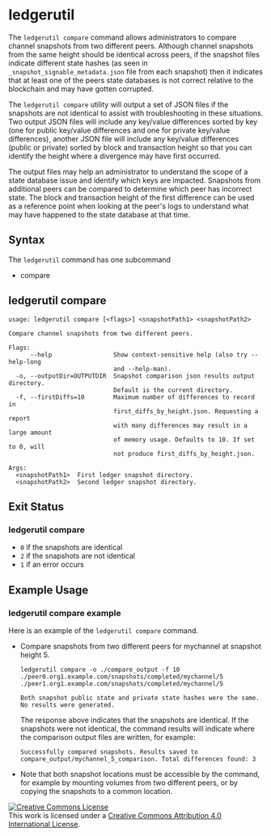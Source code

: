 <!---
 File generated by help_docs.sh. DO NOT EDIT.
 Please make changes to preamble and postscript wrappers as appropriate.
 --->

# ledgerutil

The `ledgerutil compare` command allows administrators to compare channel snapshots from two different peers.
Although channel snapshots from the same height should be identical across peers, if the snapshot
files indicate different state hashes (as seen in `_snapshot_signable_metadata.json` file from each snapshot)
then it indicates that at least one of the peers state databases is not correct relative to the blockchain and
may have gotten corrupted.

The `ledgerutil compare` utility will output a set of JSON files if the snapshots are not identical to assist with troubleshooting in these situations.
Two output JSON files will include any key/value differences sorted by key (one for public key/value differences and one for private key/value differences),
another JSON file will include any key/value differences (public or private) sorted by block and transaction height so that you can identify the height where a divergence may have first occurred.

The output files may help an administrator to understand the scope of a state database issue and identify which keys are impacted.
Snapshots from additional peers can be compared to determine which peer has incorrect state.
The block and transaction height of the first difference can be used as a reference point when looking at the peer's logs to understand what may have happened to the state database at that time.

## Syntax

The `ledgerutil` command has one subcommand

  * compare

## ledgerutil compare
```
usage: ledgerutil compare [<flags>] <snapshotPath1> <snapshotPath2>

Compare channel snapshots from two different peers.

Flags:
      --help                 Show context-sensitive help (also try --help-long
                             and --help-man).
  -o, --outputDir=OUTPUTDIR  Snapshot comparison json results output directory.
                             Default is the current directory.
  -f, --firstDiffs=10        Maximum number of differences to record in
                             first_diffs_by_height.json. Requesting a report
                             with many differences may result in a large amount
                             of memory usage. Defaults to 10. If set to 0, will
                             not produce first_diffs_by_height.json.

Args:
  <snapshotPath1>  First ledger snapshot directory.
  <snapshotPath2>  Second ledger snapshot directory.
```

## Exit Status

### ledgerutil compare

- `0` if the snapshots are identical
- `2` if the snapshots are not identical
- `1` if an error occurs

## Example Usage

### ledgerutil compare example

Here is an example of the `ledgerutil compare` command.

  * Compare snapshots from two different peers for mychannel at snapshot height 5.

    ```
    ledgerutil compare -o ./compare_output -f 10 ./peer0.org1.example.com/snapshots/completed/mychannel/5 ./peer1.org1.example.com/snapshots/completed/mychannel/5

    Both snapshot public state and private state hashes were the same. No results were generated.

    ```

    The response above indicates that the snapshots are identical. If the snapshots were not identical, the command results will indicate where the comparison output files are written, for example:

    ```
    Successfully compared snapshots. Results saved to compare_output/mychannel_5_comparison. Total differences found: 3
    ```

  * Note that both snapshot locations must be accessible by the command, for example by mounting volumes from two different peers, or by copying the snapshots to a common location.

<a rel="license" href="http://creativecommons.org/licenses/by/4.0/"><img alt="Creative Commons License" style="border-width:0" src="https://i.creativecommons.org/l/by/4.0/88x31.png" /></a><br />This work is licensed under a <a rel="license" href="http://creativecommons.org/licenses/by/4.0/">Creative Commons Attribution 4.0 International License</a>.
